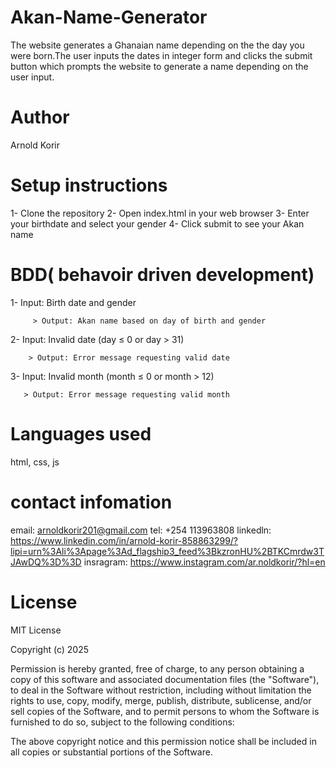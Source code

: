 # Akan-Name-Generator

The website generates a Ghanaian name depending on the the day you were born.The user inputs the dates in integer form  and clicks the submit button which prompts the website to generate a name depending on the user input.

# Author

Arnold Korir

# Setup instructions

1- Clone the repository
2- Open index.html in your web browser
3- Enter your birthdate and select your gender
4- Click submit to see your Akan name

# BDD( behavoir driven development)

1- Input: Birth date and gender

         > Output: Akan name based on day of birth and gender
2- Input: Invalid date (day ≤ 0 or day > 31)

        > Output: Error message requesting valid date
3- Input: Invalid month (month ≤ 0 or month > 12)

       > Output: Error message requesting valid month 

 # Languages used 
  html,
  css,
  js

 # contact infomation
 email: arnoldkorir201@gmail.com
 tel: +254 113963808
 linkedln: https://www.linkedin.com/in/arnold-korir-858863299/?lipi=urn%3Ali%3Apage%3Ad_flagship3_feed%3BkzronHU%2BTKCmrdw3TJAwDQ%3D%3D
 insragram: https://www.instagram.com/ar.noldkorir/?hl=en
 
 # License
 MIT License

Copyright (c) 2025

Permission is hereby granted, free of charge, to any person obtaining a copy of this software and associated documentation files (the "Software"), to deal in the Software without restriction, including without limitation the rights to use, copy, modify, merge, publish, distribute, sublicense, and/or sell copies of the Software, and to permit persons to whom the Software is furnished to do so, subject to the following conditions:

The above copyright notice and this permission notice shall be included in all copies or substantial portions of the Software.
 
 
